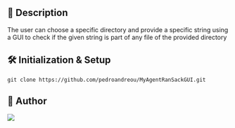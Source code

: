 ## 📰 Description
The user can choose a specific directory and provide a specific string using a GUI to check if the given string is part of any file of the provided directory


## 🛠 Initialization & Setup
    git clone https://github.com/pedroandreou/MyAgentRanSackGUI.git


## :tophat: Author  
<a href="https://www.linkedin.com/in/petrosandreou80/">
  <img align="center" src="https://img.shields.io/badge/Petros LinkedIn-0077B5?style=for-the-badge&logo=linkedin&logoColor=white" />
</a>
